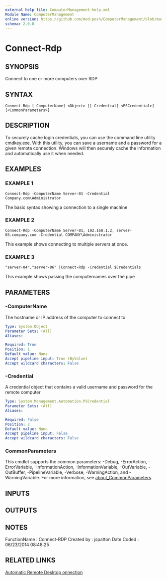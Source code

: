 ```yaml
---
external help file: ComputerManagement-help.xml
Module Name: ComputerManagement
online version: https://github.com/mod-posh/ComputerManagement/blob/master/docs/Connect-Rdp#connect-rdp
schema: 2.0.0
---
```


# Connect-Rdp

## SYNOPSIS
Connect to one or more computers over RDP

## SYNTAX

```
Connect-Rdp [-ComputerName] <Object> [[-Credential] <PSCredential>] [<CommonParameters>]
```

## DESCRIPTION
To securely cache login credentials, you can use the command line utility
cmdkey.exe.
With this utility, you can save a username and a password for
a given remote connection.
Windows will then securely cache the information
and automatically use it when needed.

## EXAMPLES

### EXAMPLE 1
```
Connect-Rdp -ComputerName Server-01 -Credential Company.com\Administrator
```

The basic syntax showing a connection to a single machine

### EXAMPLE 2
```
Connect-Rdp -ComputerName Server-01, 192.168.1.2, server-03.company.com -Credential COMPANY\Administrator
```

This example shows connecting to multiple servers at once.

### EXAMPLE 3
```
"server-04","server-06" |Connect-Rdp -Credential $Credentials
```

This example shows passing the computernames over the pipe

## PARAMETERS

### -ComputerName
The hostname or IP address of the computer to connect to

```yaml
Type: System.Object
Parameter Sets: (All)
Aliases:

Required: True
Position: 1
Default value: None
Accept pipeline input: True (ByValue)
Accept wildcard characters: False
```

### -Credential
A credential object that contains a valid username and password for
the remote computer

```yaml
Type: System.Management.Automation.PSCredential
Parameter Sets: (All)
Aliases:

Required: False
Position: 2
Default value: None
Accept pipeline input: False
Accept wildcard characters: False
```

### CommonParameters
This cmdlet supports the common parameters: -Debug, -ErrorAction, -ErrorVariable, -InformationAction, -InformationVariable, -OutVariable, -OutBuffer, -PipelineVariable, -Verbose, -WarningAction, and -WarningVariable. For more information, see [about_CommonParameters](http://go.microsoft.com/fwlink/?LinkID=113216).

## INPUTS

## OUTPUTS

## NOTES
FunctionName : Connect-RDP
Created by   : jspatton
Date Coded   : 06/23/2014 08:48:25

## RELATED LINKS

[Automatic Remote Desktop onnection](http://www.powershellmagazine.com/2014/04/18/automatic-remote-desktop-connection/)

